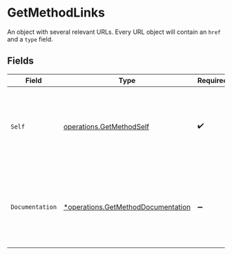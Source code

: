 # GetMethodLinks

An object with several relevant URLs. Every URL object will contain an `href` and a `type` field.


## Fields

| Field                                                                                      | Type                                                                                       | Required                                                                                   | Description                                                                                |
| ------------------------------------------------------------------------------------------ | ------------------------------------------------------------------------------------------ | ------------------------------------------------------------------------------------------ | ------------------------------------------------------------------------------------------ |
| `Self`                                                                                     | [operations.GetMethodSelf](../../models/operations/getmethodself.md)                       | :heavy_check_mark:                                                                         | In v2 endpoints, URLs are commonly represented as objects with an `href` and `type` field. |
| `Documentation`                                                                            | [*operations.GetMethodDocumentation](../../models/operations/getmethoddocumentation.md)    | :heavy_minus_sign:                                                                         | In v2 endpoints, URLs are commonly represented as objects with an `href` and `type` field. |